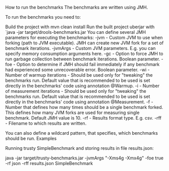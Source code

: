 How to run the benchmarks
The benchmarks are written using JMH.

To run the benchmarks you need to:

Build the project with mvn clean install
Run the built project uberjar with `java -jar target/drools-benchmarks.jar
You can define several JMH parameters for executing the benchmarks:
-jvm - Custom JVM to use when forking (path to JVM executable). JMH can create new JVM fork for a set of benchmark iterations.
-jvmArgs - Custom JVM parameters. E.g. you can specify memory consumption arguments here.
-gc - Option to force JMH to run garbage collection between benchmark iterations. Boolean parameter.
-foe - Option to determine if JMH should fail immediately if any benchmark had experienced some unrecoverable error. Boolean parameter.
-wi - Number of warmup iterations - Should be used only for "tweaking" the benchmarks run. Default value that is recommended to be used is set directly in the benchmarks' code using annotation @Warmup.
-i - Number of measurement iterations - Should be used only for "tweaking" the benchmarks run. Default value that is recommended to be used is set directly in the benchmarks' code using annotation @Measurement.
-f - Number that defines how many times should be a single benchmark forked. This defines how many JVM forks are used for measuring single benchmark. Default JMH value is 10.
-rf - Results format type. E.g. csv.
-rff - Filename to which results are written.

You can also define a wildcard pattern, that specifies, which benchmarks should be run.
Examples

Running trusty SimpleBenchmark and storing results in file results.json:

java -jar target/trusty-benchmarks.jar -jvmArgs "-Xms4g -Xmx4g" -foe true -rf json -rff results.json SimpleBenchmark

